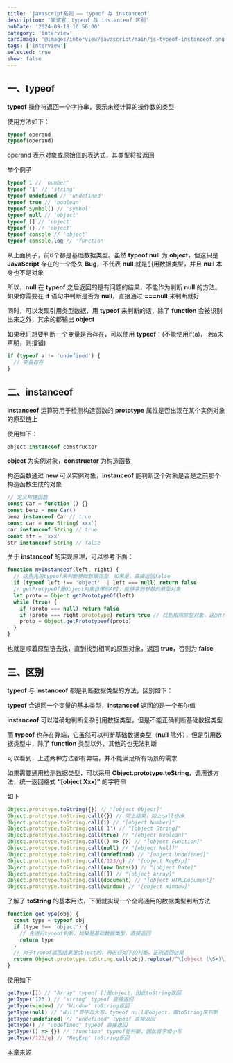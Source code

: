 ```yaml
---
title: 'javascript系列 —— typeof 与 instanceof'
description: '面试官：typeof 与 instanceof 区别'
pubDate: '2024-09-18 16:56:00'
category: 'interview'
cardImage: '@images/interview/javascript/main/js-typeof-instanceof.png'
tags: ['interview']
selected: true
show: false
---
```


## 一、typeof

**typeof** 操作符返回一个字符串，表示未经计算的操作数的类型

使用方法如下：

```js
typeof operand
typeof(operand)
```

operand 表示对象或原始值的表达式，其类型将被返回

举个例子

```js
typeof 1 // 'number'
typeof '1' // 'string'
typeof undefined // 'undefined'
typeof true // 'boolean'
typeof Symbol() // 'symbol'
typeof null // 'object'
typeof [] // 'object'
typeof {} // 'object'
typeof console // 'object'
typeof console.log // 'function'
```

从上面例子，前6个都是基础数据类型。虽然 **typeof null** 为 **object**，但这只是 **JavaScript** 存在的一个悠久 **Bug**，不代表 **null** 就是引用数据类型，并且 **null** 本身也不是对象

所以，**null** 在 **typeof** 之后返回的是有问题的结果，不能作为判断 **null** 的方法。如果你需要在 **if** 语句中判断是否为 **null**，直接通过 **===null** 来判断就好

同时，可以发现引用类型数据，用 **typeof** 来判断的话，除了 **function** 会被识别出来之外，其余的都输出 **object**

如果我们想要判断一个变量是否存在，可以使用 **typeof**：(不能使用if(a)， 若a未声明，则报错)

```js
if (typeof a != 'undefined') {
  // 变量存在
}
```

## 二、instanceof

**instanceof** 运算符用于检测构造函数的 **prototype** 属性是否出现在某个实例对象的原型链上

使用如下：

```js
object instanceof constructor
```

**object** 为实例对象，**constructor** 为构造函数

构造函数通过 **new** 可以实例对象，**instanceof** 能判断这个对象是否是之前那个构造函数生成的对象

```js
// 定义构建函数
const Car = function () {}
const benz = new Car()
benz instanceof Car // true
const car = new String('xxx')
car instanceof String // true
const str = 'xxx'
str instanceof String // false
```

关于 **instanceof** 的实现原理，可以参考下面：

```js
function myInstanceof(left, right) {
  // 这里先用typeof来判断基础数据类型，如果是，直接返回false
  if (typeof left !== 'object' || left === null) return false
  // getProtypeOf是Object对象自带的API，能够拿到参数的原型对象
  let proto = Object.getPrototypeOf(left)
  while (true) {
    if (proto === null) return false
    if (proto === right.prototype) return true // 找到相同原型对象，返回true
    proto = Object.getPrototypeof(proto)
  }
}
```

也就是顺着原型链去找，直到找到相同的原型对象，返回 **true**，否则为 **false**

## 三、区别

**typeof** 与 **instanceof** 都是判断数据类型的方法，区别如下：

**typeof** 会返回一个变量的基本类型，**instanceof** 返回的是一个布尔值

**instanceof** 可以准确地判断复杂引用数据类型，但是不能正确判断基础数据类型

而 **typeof** 也存在弊端，它虽然可以判断基础数据类型（**null** 除外），但是引用数据类型中，除了 **function** 类型以外，其他的也无法判断

可以看到，上述两种方法都有弊端，并不能满足所有场景的需求

如果需要通用检测数据类型，可以采用 **Object.prototype.toString**，调用该方法，统一返回格式 **“[object Xxx]”** 的字符串

如下

```js
Object.prototype.toString({}) // "[object Object]"
Object.prototype.toString.call({}) // 同上结果，加上call也ok
Object.prototype.toString.call(1) // "[object Number]"
Object.prototype.toString.call('1') // "[object String]"
Object.prototype.toString.call(true) // "[object Boolean]"
Object.prototype.toString.call(() => {}) // "[object Function]"
Object.prototype.toString.call(null) // "[object Null]"
Object.prototype.toString.call(undefined) // "[object Undefined]"
Object.prototype.toString.call(/123/g) // "[object RegExp]"
Object.prototype.toString.call(new Date()) // "[object Date]"
Object.prototype.toString.call([]) // "[object Array]"
Object.prototype.toString.call(document) // "[object HTMLDocument]"
Object.prototype.toString.call(window) // "[object Window]"
```

了解了 **toString** 的基本用法，下面就实现一个全局通用的数据类型判断方法

```js
function getType(obj) {
  const type = typeof obj
  if (type !== 'object') {
    // 先进行typeof判断，如果是基础数据类型，直接返回
    return type
  }
  // 对于typeof返回结果是object的，再进行如下的判断，正则返回结果
  return Object.prototype.toString.call(obj).replace(/^\[object (\S+)\]$/, '$1')
}
```

使用如下

```js
getType([]) // "Array" typeof []是object，因此toString返回
getType('123') // "string" typeof 直接返回
getType(window) // "Window" toString返回
getType(null) // "Null"首字母大写，typeof null是object，需toString来判断
getType(undefined) // "undefined" typeof 直接返回
getType() // "undefined" typeof 直接返回
getType(() => {}) // "function" typeof能判断，因此首字母小写
getType(/123/g) // "RegExp" toString返回
```

[本章来源](https://vue3js.cn/interview/JavaScript/typeof_instanceof.html)

